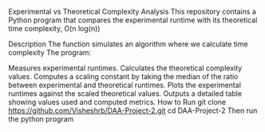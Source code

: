 Experimental vs Theoretical Complexity Analysis
This repository contains a Python program that compares the experimental runtime with its theoretical time complexity, O(n log(n))

Description
The function simulates an algorithm where  we calculate time complexity The program:

Measures experimental runtimes.
Calculates the theoretical complexity values.
Computes a scaling constant by taking the median of the ratio between experimental and theoretical runtimes.
Plots the experimental runtimes against the scaled theoretical values.
Outputs a detailed table showing values used and computed metrics.
How to Run
git clone https://github.com/Visheshrb/DAA-Project-2.git
cd DAA-Project-2
Then run the python program
